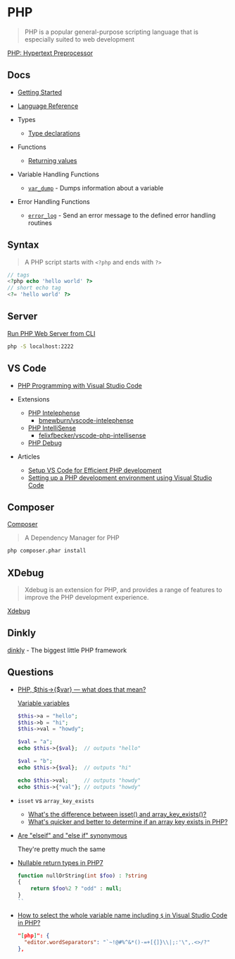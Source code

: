# PHP

> PHP is a popular general-purpose scripting language that is especially suited to web development

[PHP: Hypertext Preprocessor](https://www.php.net/)


## Docs

* [Getting Started](https://www.php.net/manual/en/tutorial.firstpage.php)
* [Language Reference](https://www.php.net/manual/en/langref.php)

* Types
  * [Type declarations](https://www.php.net/manual/en/language.types.declarations.php)

* Functions
  * [Returning values](https://www.php.net/manual/en/functions.returning-values.php)

* Variable Handling Functions
  * [`var_dump`](https://www.php.net/manual/en/function.var-dump.php) - Dumps information about a variable

* Error Handling Functions
  * [`error_log`](https://www.php.net/manual/en/function.error-log.php) - Send an error message to the defined error handling routines

## Syntax

> A PHP script starts with `<?php` and ends with `?>`

```php
// tags
<?php echo 'hello world' ?>
// short echo tag
<?= 'hello world' ?>
```

## Server

[Run PHP Web Server from CLI](https://stackoverflow.com/a/66791368/1366033)

```bash
php -S localhost:2222
```

## VS Code

* [PHP Programming with Visual Studio Code](https://code.visualstudio.com/docs/languages/php)


* Extensions
  * [PHP Intelephense](https://marketplace.visualstudio.com/items?itemName=bmewburn.vscode-intelephense-client)
    * [bmewburn/vscode-intelephense](https://github.com/bmewburn/vscode-intelephense)
  * [PHP IntelliSense](https://marketplace.visualstudio.com/items?itemName=felixfbecker.php-intellisense)
    * [felixfbecker/vscode-php-intellisense](https://github.com/felixfbecker/vscode-php-intellisense)
  * [PHP Debug](https://marketplace.visualstudio.com/items?itemName=felixfbecker.php-debug)


* Articles
  * [Setup VS Code for Efficient PHP development](https://blog.theodo.com/2019/07/vscode-php-development/)
  * [Setting up a PHP development environment using Visual Studio Code](https://medium.com/@MisterKevin_js/setting-up-a-php-development-environment-using-visual-studio-code-and-xampp-on-windows-66b6bcf1e566)

## Composer

[Composer](https://getcomposer.org/)

> A Dependency Manager for PHP


```bash
php composer.phar install
```



## XDebug

> Xdebug is an extension for PHP, and provides a range of features to improve the PHP development experience.

[Xdebug](https://xdebug.org/)

## Dinkly

[dinkly](https://github.com/lewsid/dinkly) - The biggest little PHP framework


## Questions

* [PHP, $this->{$var} — what does that mean?](https://stackoverflow.com/q/16408037/1366033)

  [Variable variables](https://www.php.net/manual/en/language.variables.variable.php)

    ```php
    $this->a = "hello";
    $this->b = "hi";
    $this->val = "howdy";

    $val = "a";
    echo $this->{$val};  // outputs "hello"

    $val = "b";
    echo $this->{$val};  // outputs "hi"

    echo $this->val;     // outputs "howdy"
    echo $this->{"val"}; // outputs "howdy"
    ```


* `isset` vs `array_key_exists`

  * [What's the difference between isset() and array_key_exists()?](https://stackoverflow.com/q/3210935/1366033)
  * [What's quicker and better to determine if an array key exists in PHP?](https://stackoverflow.com/q/700227/1366033)


* [Are "elseif" and "else if" synonymous](https://stackoverflow.com/q/3662412/1366033)

  They're pretty much the same

* [Nullable return types in PHP7](https://stackoverflow.com/q/33608821/1366033)

  ```php
  function nullOrString(int $foo) : ?string
  {
      return $foo%2 ? "odd" : null;
  }
  ``


* [How to select the whole variable name including `$` in Visual Studio Code in PHP?](https://stackoverflow.com/q/55931937/1366033)

  ```json
  "[php]": {
    "editor.wordSeparators": "`~!@#%^&*()-=+[{]}\\|;:'\",.<>/?"
  },
  ```

